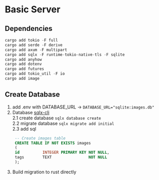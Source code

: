 # Basic Server
## Dependencies

```rust
cargo add tokio -F full
cargo add serde -F derive
cargo add axum -F multipart
cargo add sqlx -F runtime-tokio-native-tls -F sqlite
cargo add anyhow
cargo add dotenv
cargo add futures
cargo add tokio_util -F io
cargo add image
```

## Create Database

1. add .env with DATABASE_URL -> ``DATABASE_URL="sqlite:images.db"``
2. Database [sqlx-cli](https://crates.io/crates/sqlx-cli) \
 2.1 create database `sqlx database create` \
 2.2 migrate database ``sqlx migrate add initial``\
 2.3 add sql 
   ```sql
    -- Create images table
    CREATE TABLE IF NOT EXISTS images
    (
    id          INTEGER PRIMARY KEY NOT NULL,
    tags        TEXT                NOT NULL
    );
   ```
3. Build migration to rust directly
````rust

````